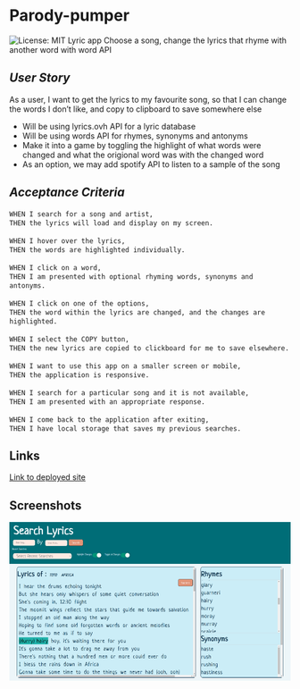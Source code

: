 # Parody-pumper
![License: MIT](https://img.shields.io/badge/License-MIT-yellow.svg)
Lyric app
Choose a song, change the lyrics that rhyme with another word with word API 


## *User Story*

As a user, I want to get the lyrics to my favourite song, so that I can change the words I don’t like, and copy to clipboard to save somewhere else
- Will be using lyrics.ovh API for a lyric database
- Will be using words API for rhymes, synonyms and antonyms
- Make it into a game by toggling the highlight of what words were changed and what the origional word was with the changed word
- As an option, we may add spotify API to listen to a sample of the song

## *Acceptance Criteria*

```
WHEN I search for a song and artist,
THEN the lyrics will load and display on my screen.

WHEN I hover over the lyrics,
THEN the words are highlighted individually.

WHEN I click on a word,
THEN I am presented with optional rhyming words, synonyms and antonyms.

WHEN I click on one of the options,
THEN the word within the lyrics are changed, and the changes are highlighted.

WHEN I select the COPY button,
THEN the new lyrics are copied to clickboard for me to save elsewhere.

WHEN I want to use this app on a smaller screen or mobile,
THEN the application is responsive.

WHEN I search for a particular song and it is not available,
THEN I am presented with an appropriate response. 

WHEN I come back to the application after exiting,
THEN I have local storage that saves my previous searches.
```
## Links
[Link to deployed site](https://kuleenabinoy.github.io/parody-pumper/)
## Screenshots
![screenshot](./assets/images/Image1.png)

